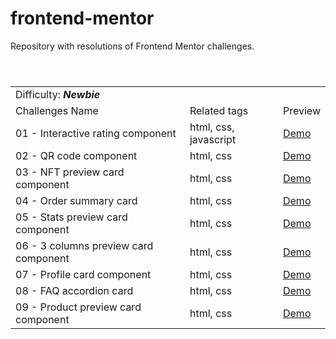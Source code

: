 # frontend-mentor

Repository with resolutions of Frontend Mentor challenges.

<table>
<header>
  <tr>
    <td colspan="4">Difficulty: <strong><em>Newbie</em></strong></td>
  </tr>
  <tr>
    <td>Challenges Name</td>
    <td>Related tags</td>
    <td>Preview</td>
  </tr>
</header>
<tr>
  <td>01 - Interactive rating component</td>
  <td>html, css, javascript</td>
  <td><a href="https://krossbr.github.io/frontend-mentor/01%20-%20Rating/index.html" target="_blank">Demo</a></td>
</tr>
<tr>
  <td>02 - QR code component</td>
  <td>html, css</td>
  <td><a href="https://krossbr.github.io/frontend-mentor/02%20-%20QR%20Code/index.html" target="_blank">Demo</a></td>
</tr>
<tr>
  <td>03 - NFT preview card component</td>
  <td>html, css</td>
  <td><a href="https://krossbr.github.io/frontend-mentor/03%20-%20NFT/index.html" target="_blank">Demo</a></td>
</tr>
<tr>
  <td>04 - Order summary card</td>
  <td>html, css</td>
  <td><a href="https://krossbr.github.io/frontend-mentor/04%20-%20Order%20Summary/index.html" target="_blank">Demo</a></td>
</tr>
<tr>
  <td>05 - Stats preview card component</td>
  <td>html, css</td>
  <td><a href="https://krossbr.github.io/frontend-mentor/05%20-%20Stats%20Preview/index.html" target="_blank">Demo</a></td>
</tr>
<tr>
  <td>06 - 3 columns preview card component</td>
  <td>html, css</td>
  <td><a href="https://krossbr.github.io/frontend-mentor/06%20-%203%20columns%20preview/index.html" target="_blank">Demo</a></td>
</tr>
<tr>
  <td>07 - Profile card component</td>
  <td>html, css</td>
  <td><a href="https://krossbr.github.io/frontend-mentor/07%20-%20Profile%20Card/index.html" target="_blank">Demo</a></td>
</tr>
<tr>
  <td>08 - FAQ accordion card</td>
  <td>html, css</td>
  <td><a href="https://krossbr.github.io/frontend-mentor/08%20-%20Faq%20accordion%20card/index.html" target="_blank">Demo</a></td>
</tr>
<tr>
  <td>09 - Product preview card component</td>
  <td>html, css</td>
  <td><a href="https://krossbr.github.io/frontend-mentor/09%20-%20Product%20preview%20card/index.html" target="_blank">Demo</a></td>
</tr>
</table>
